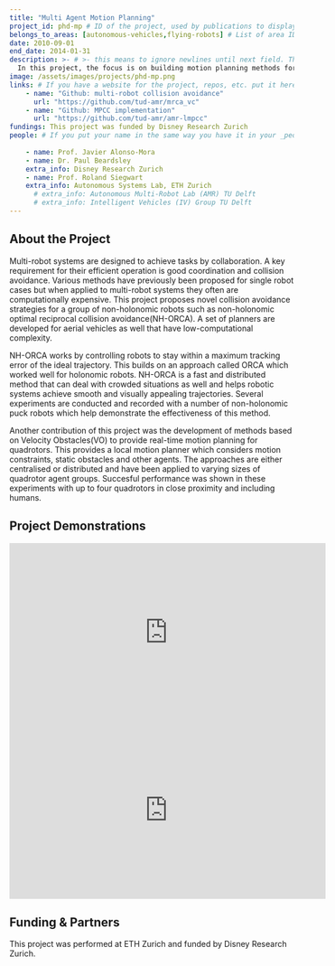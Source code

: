 ```yaml
---
title: "Multi Agent Motion Planning"
project_id: phd-mp # ID of the project, used by publications to display in this project.
belongs_to_areas: [autonomous-vehicles,flying-robots] # List of area IDs, separated by commas.
date: 2010-09-01
end_date: 2014-01-31
description: >- # >- this means to ignore newlines until next field. This is the project description, displayed in the project's card"
  In this project, the focus is on building motion planning methods for multi-robot coordination. Often times methods that work well for single robots do not scale well with increasing robot density. Here, the focus is on both car-like robots and aerial vehicles and the developed methods have been tested through several experiments to ensure effective performance. 
image: /assets/images/projects/phd-mp.png
links: # If you have a website for the project, repos, etc. put it here.
    - name: "Github: multi-robot collision avoidance"
      url: "https://github.com/tud-amr/mrca_vc"
    - name: "Github: MPCC implementation"
      url: "https://github.com/tud-amr/amr-lmpcc"
fundings: This project was funded by Disney Research Zurich
people: # If you put your name in the same way you have it in your _people entry, your preferred link will be added. extra_info is optional.
  
    - name: Prof. Javier Alonso-Mora
    - name: Dr. Paul Beardsley
    extra_info: Disney Research Zurich
    - name: Prof. Roland Siegwart
    extra_info: Autonomous Systems Lab, ETH Zurich
      # extra_info: Autonomous Multi-Robot Lab (AMR) TU Delft
      # extra_info: Intelligent Vehicles (IV) Group TU Delft
---
```

<!-- Here you put the main body of the page, in markdown. You can also mix in html, or change this .md to .html -->
<!-- The fields of People, Funding, Links and Publications will be generated automatically -->

## About the Project

Multi-robot systems are designed to achieve tasks by collaboration. A key requirement for their efficient operation is good coordination and collision avoidance. Various methods have previously been proposed for single robot cases but when applied to multi-robot systems they often are computationally expensive. This project proposes novel collision avoidance strategies for a group of non-holonomic robots such as non-holonomic optimal reciprocal collision avoidance(NH-ORCA). A set of planners are developed for aerial vehicles as well that have low-computational complexity. 

NH-ORCA works by controlling robots to stay within a maximum tracking error of the ideal trajectory. This builds on an approach called ORCA which worked well for holonomic robots. NH-ORCA is a fast and distributed method that can deal with crowded situations as well and helps robotic systems achieve smooth and visually appealing trajectories. Several experiments are conducted and recorded with a number of non-holonomic puck robots which help demonstrate the effectiveness of this method. 

Another contribution of this project was the development of methods based on Velocity Obstacles(VO) to provide real-time motion planning for quadrotors. This provides a local motion planner which considers motion constraints, static obstacles and other agents. The approaches are either centralised or distributed and have been applied to varying sizes of quadrotor agent groups. Succesful performance was shown in these experiments with up to four quadrotors in close proximity and including humans.  

## Project Demonstrations

<div class="video-wrapper ratio ratio-16x9"> 
  <iframe width="560" height="315" src="https://www.youtube.com/embed/seMRMa82FzA?si=SvNQuZQg2bRRYltG&mute=1" title="YouTube video player" frameborder="0" allow="accelerometer; autoplay; clipboard-write; encrypted-media; gyroscope; picture-in-picture; web-share" referrerpolicy="strict-origin-when-cross-origin" allowfullscreen></iframe>
</div>
<div class="video-wrapper ratio ratio-16x9">  
  <iframe width="560" height="315" src="https://www.youtube.com/embed/s9lvMvFcuCE?si=6g3MYMGtXsAh5FAb&mute=1" title="YouTube video player" frameborder="0" allow="accelerometer; autoplay; clipboard-write; encrypted-media; gyroscope; picture-in-picture; web-share" referrerpolicy="strict-origin-when-cross-origin" allowfullscreen></iframe>
</div>

## Funding & Partners

This project was performed at ETH Zurich and funded by Disney Research Zurich.
